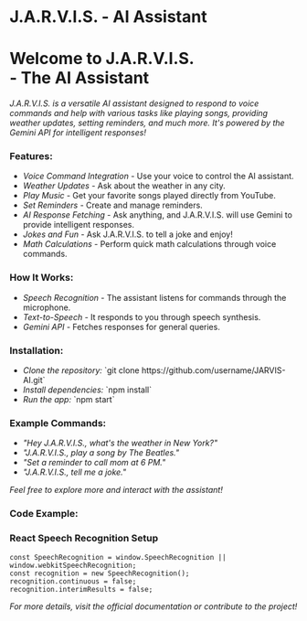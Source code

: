 <!DOCTYPE html>
<html lang="en">
<head>
  <meta charset="UTF-8">
  <meta name="viewport" content="width=device-width, initial-scale=1.0">
  <h1>J.A.R.V.I.S. - AI Assistant</h1>
</head>
<body>
  <h1>Welcome to J.A.R.V.I.S.<br><span class="AI">- The AI Assistant</span></h1>
  
  <p><i>J.A.R.V.I.S. is a versatile AI assistant designed to respond to voice commands and help with various tasks like playing songs, providing weather updates, setting reminders, and much more. It's powered by the Gemini API for intelligent responses!</i></p>

  <h3>Features:</h3>
  <ul>
    <li><i>Voice Command Integration</i> - Use your voice to control the AI assistant.</li>
    <li><i>Weather Updates</i> - Ask about the weather in any city.</li>
    <li><i>Play Music</i> - Get your favorite songs played directly from YouTube.</li>
    <li><i>Set Reminders</i> - Create and manage reminders.</li>
    <li><i>AI Response Fetching</i> - Ask anything, and J.A.R.V.I.S. will use Gemini to provide intelligent responses.</li>
    <li><i>Jokes and Fun</i> - Ask J.A.R.V.I.S. to tell a joke and enjoy!</li>
    <li><i>Math Calculations</i> - Perform quick math calculations through voice commands.</li>
  </ul>

  <h3>How It Works:</h3>
  <ul>
    <li><i>Speech Recognition</i> - The assistant listens for commands through the microphone.</li>
    <li><i>Text-to-Speech</i> - It responds to you through speech synthesis.</li>
    <li><i>Gemini API</i> - Fetches responses for general queries.</li>
  </ul>

  <h3>Installation:</h3>
  <ul>
    <li><i>Clone the repository:</i> `git clone https://github.com/username/JARVIS-AI.git`</li>
    <li><i>Install dependencies:</i> `npm install`</li>
    <li><i>Run the app:</i> `npm start`</li>
  </ul>

  <h3>Example Commands:</h3>
  <ul>
    <li><i>"Hey J.A.R.V.I.S., what's the weather in New York?"</i></li>
    <li><i>"J.A.R.V.I.S., play a song by The Beatles."</i></li>
    <li><i>"Set a reminder to call mom at 6 PM."</i></li>
    <li><i>"J.A.R.V.I.S., tell me a joke."</i></li>
  </ul>

  <p><i>Feel free to explore more and interact with the assistant!</i></p>

  <h3>Code Example:</h3>
  <div class="code-block">
    <h3>React Speech Recognition Setup</h3>
    <pre><code>const SpeechRecognition = window.SpeechRecognition || window.webkitSpeechRecognition;
const recognition = new SpeechRecognition();
recognition.continuous = false;
recognition.interimResults = false;</code></pre>
  </div>

  <p><i>For more details, visit the official documentation or contribute to the project!</i></p>
</body>
</html>
